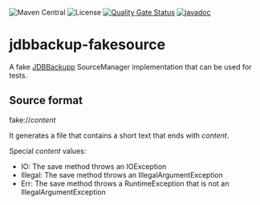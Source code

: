 ![Maven Central](https://img.shields.io/maven-central/v/com.fathzer/jdbbackupp-fakesource)
![License](https://img.shields.io/badge/license-Apache%202.0-brightgreen.svg)
[![Quality Gate Status](https://sonarcloud.io/api/project_badges/measure?project=jdbbackup_jdbbackupp-fakesource&metric=alert_status)](https://sonarcloud.io/summary/new_code?id=jdbbackupp_jdbbackupp-fakesource)
[![javadoc](https://javadoc.io/badge2/com.fathzer/jdbbackupp-fakesource/javadoc.svg)](https://javadoc.io/doc/com.fathzer/jdbbackupp-fakesource)

# jdbbackup-fakesource
A fake [JDBBackupp](https://github.com/jdbbackup/jdbbackup-core) SourceManager implementation that can be used for tests.

## Source format
fake://*content*

It generates a file that contains a short text that ends with *content*.

Special *content* values:
- IO: The save method throws an IOException
- Illegal: The save method throws an IllegalArgumentException
- Err: The save method throws a RuntimeException that is not an IllegalArgumentException